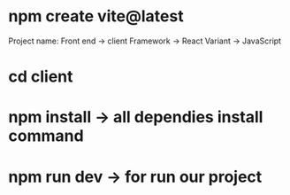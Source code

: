 # npm create vite@latest

Project name: Front end -> client
Framework -> React
Variant -> JavaScript

# cd client 
# npm install -> all dependies install command
# npm run dev -> for run our project
